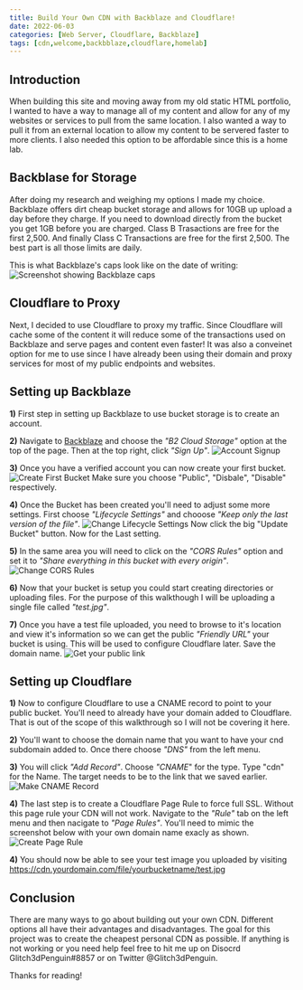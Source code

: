 ```yaml
---
title: Build Your Own CDN with Backblaze and Cloudflare!
date: 2022-06-03
categories: [Web Server, Cloudflare, Backblaze]
tags: [cdn,welcome,backbblaze,cloudflare,homelab]
---
```


## Introduction
When building this site and moving away from my old static HTML portfolio, I wanted to have a way to manage all of my content and allow for any of my websites or services to pull from the same location. I also wanted a way to pull it from an external location to allow my content to be servered faster to more clients. I also needed this option to be affordable since this is a home lab. 

## Backblase for Storage
After doing my research and weighing my options I made my choice. Backblaze offers dirt cheap bucket storage and allows for 10GB up upload a day before they charge. If you need to download directly from the bucket you get 1GB before you are charged. Class B Trasactions are free for the first 2,500. And finally Class C Transactions are free for the first 2,500. The best part is all those limits are daily. 

This is what Backblaze's caps look like on the date of writing:
![Screenshot showing Backblaze caps](https://cdn.klabsdev.com/klabsdev/images/BackblazeBucketCaps.png)

## Cloudflare to Proxy
Next, I decided to use Cloudflare to proxy my traffic. Since Cloudflare will cache some of the content it will reduce some of the transactions used on Backblaze and serve pages and content even faster! It was also a conveinet option for me to use since I have already been using their domain and proxy services for most of my public endpoints and websites. 

## Setting up Backblaze
**1)** First step in setting up Backblaze to use bucket storage is to create an account.

**2)** Navigate to [Backblaze](https://backblaze.com) and choose the *"B2 Cloud Storage"* option at the top of the page. Then at the top right, click *"Sign Up"*.
![Account Signup](https://cdn.klabsdev.com/klabsdev/images/BackblazeSignup.gif)

**3)** Once you have a verified account you can now create your first bucket. 
![Create First Bucket](https://cdn.klabsdev.com/klabsdev/images/BackblazeCreateBucket.gif)
Make sure you choose "Public", "Disbale", "Disable" respectively.

**4)** Once the Bucket has been created you'll need to adjust some more settings. First choose *"Lifecycle Settings"* and chooose *"Keep only the last version of the file"*.
![Change Lifecycle Settings](https://cdn.klabsdev.com/klabsdev/images/BackblazeLifecycleSettings.gif)
Now click the big "Update Bucket" button. Now for the Last setting. 

**5)** In the same area you will need to click on the *"CORS Rules"* option and set it to *"Share everything in this bucket with every origin"*.
![Change CORS Rules](https://cdn.klabsdev.com/klabsdev/images/backblazeCORS.gif)

**6)** Now that your bucket is setup you could start creating directories or uploading files. For the purpose of this walkthough I will be uploading a single file called *"test.jpg"*.

**7)** Once you have a test file uploaded, you need to browse to it's location and view it's information so we can get the public *"Friendly URL"* your bucket is using. This will be used to configure Cloudflare later. Save the domain name.
![Get your public link](https://cdn.klabsdev.com/klabsdev/images/backblazePublicLink.gif)

## Setting up Cloudflare
**1)** Now to configure Cloudflare to use a CNAME record to point to your public bucket. You'll need to already have your domain added to Cloudflare. That is out of the scope of this walkthrough so I will not be covering it here. 

**2)** You'll want to choose the domain name that you want to have your cnd subdomain added to. Once there choose *"DNS"* from the left menu. 

**3)** You will click *"Add Record"*. Choose *"CNAME*" for the type. Type "cdn" for the Name. The target needs to be to the link that we saved earlier.
![Make CNAME Record](https://cdn.klabsdev.com/klabsdev/images/CloudflareCNAME.gif)

**4)** The last step is to create a Cloudflare Page Rule to force full SSL. Without this page rule your CDN will not work. Navigate to the *"Rule"* tab on the left menu and then nacigate to *"Page Rules"*. You'll need to mimic the screenshot below with your own domain name exacly as shown.
![Create Page Rule](https://cdn.klabsdev.com/klabsdev/images/CloudflarePageRule.gif)

**4)** You should now be able to see your test image you uploaded by visiting https://cdn.yourdomain.com/file/yourbucketname/test.jpg

## Conclusion
There are many ways to go about building out your own CDN. Different options all have their advantages and disadvantages. The goal for this project was to create the cheapest personal CDN as possible. If anything is not working or you need help feel free to hit me up on Disocrd Glitch3dPenguin#8857 or on Twitter @Glitch3dPenguin.

Thanks for reading!